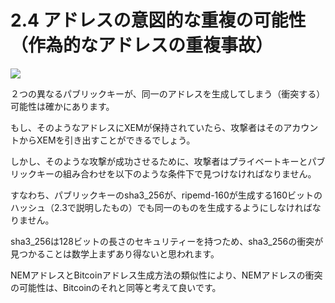# 2.4 アドレスの意図的な重複の可能性（作為的なアドレスの重複事故）

![](https://s3-ap-northeast-1.amazonaws.com/nem-social/blog/0/7000/7600/7611/1542866989%E3%82%B9%E3%82%AF%E3%83%AA%E3%83%BC%E3%83%B3%E3%82%B7%E3%83%A7%E3%83%83%E3%83%88%202018-11-22%2015.05.59.png)

２つの異なるパブリックキーが、同一のアドレスを生成してしまう（衝突する）可能性は確かにあります。

もし、そのようなアドレスにXEMが保持されていたら、攻撃者はそのアカウントからXEMを引き出すことができるでしょう。


しかし、そのような攻撃が成功させるために、攻撃者はプライベートキーとパブリックキーの組み合わせを以下のような条件下で見つけなければなりません。

すなわち、パブリックキーのsha3_256が、ripemd-160が生成する160ビットのハッシュ（2.3で説明したもの）でも同一のものを生成するようにしなければなりません。

sha3_256は128ビットの長さのセキュリティーを持つため、sha3_256の衝突が見つかることは数学上まずあり得ないと思われます。

NEMアドレスとBitcoinアドレス生成方法の類似性により、NEMアドレスの衝突の可能性は、Bitcoinのそれと同等と考えて良いです。

